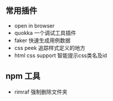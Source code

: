 ## 常用插件
- open in browser
- quokka 一个调试工具插件
- faker 快速生成用例数据
- css peek 追踪样式定义的地方
- html css support 智能提示css类名及id

## npm 工具
- rimraf 强制删除文件夹
